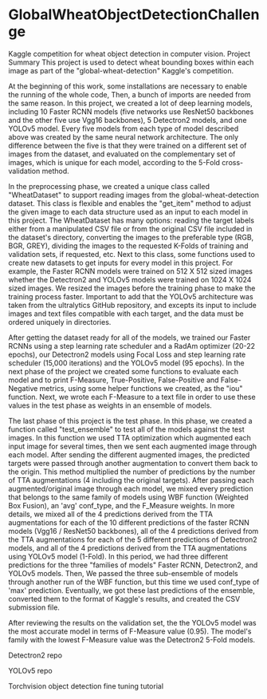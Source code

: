 # GlobalWheatObjectDetectionChallenge
Kaggle competition for wheat object detection in computer vision.
Project Summary
This project is used to detect wheat bounding boxes within each image as part of the "global-wheat-detection" Kaggle's competition.

At the beginning of this work, some installations are necessary to enable the running of the whole code, Then, a bunch of imports are needed from the same reason. In this project, we created a lot of deep learning models, including 10 Faster RCNN models (five networks use ResNet50 backbones and the other five use Vgg16 backbones), 5 Detectron2 models, and one YOLOv5 model. Every five models from each type of model described above was created by the same neural network architecture. The only difference between the five is that they were trained on a different set of images from the dataset, and evaluated on the complementary set of images, which is unique for each model, according to the 5-Fold cross-validation method.

In the preprocessing phase, we created a unique class called "WheatDataset" to support reading images from the global-wheat-detection dataset. This class is flexible and enables the "get_item" method to adjust the given image to each data structure used as an input to each model in this project. The WheatDataset has many options: reading the target labels either from a manipulated CSV file or from the original CSV file included in the dataset's directory, converting the images to the preferable type (RGB, BGR, GREY), dividing the images to the requested K-Folds of training and validation sets, if requested, etc. Next to this class, some functions used to create new datasets to get inputs for every model in this project. For example, the Faster RCNN models were trained on 512 X 512 sized images whether the Detectron2 and YOLOv5 models were trained on 1024 X 1024 sized images. We resized the images before the training phase to make the training process faster. Important to add that the YOLOv5 architecture was taken from the ultralytics GitHub repository, and excepts its input to include images and text files compatible with each target, and the data must be ordered uniquely in directories.

After getting the dataset ready for all of the models, we trained our Faster RCNNs using a step learning rate scheduler and a RadAm optimizer (20-22 epochs), our Detectron2 models using Focal Loss and step learning rate scheduler (15,000 iterations) and the YOLOv5 model (95 epochs). In the next phase of the project we created some functions to evaluate each model and to print F-Measure, True-Positive, False-Positive and False-Negative metrics, using some helper functions we created, as the "iou" function. Next, we wrote each F-Measure to a text file in order to use these values in the test phase as weights in an ensemble of models.

The last phase of this project is the test phase. In this phase, we created a function called "test_ensemble" to test all of the models against the test images. In this function we used TTA optimization which augmented each input image for several times, then we sent each augmented image through each model. After sending the different augmented images, the predicted targets were passed through another augmentation to convert them back to the origin. This method multiplied the number of predictions by the number of TTA augmentations (4 including the original targets). After passing each augmented/original image through each model, we mixed every prediction that belongs to the same family of models using WBF function (Weighted Box Fusion), an 'avg' conf_type, and the F_Measure weights. In more details, we mixed all of the 4 predictions derived from the TTA augmentations for each of the 10 different predictions of the faster RCNN models (Vgg16 / ResNet50 backbones), all of the 4 predictions derived from the TTA augmentations for each of the 5 different predictions of Detectron2 models, and all of the 4 predictions derived from the TTA augmentations using YOLOv5 model (1-Fold). In this period, we had three different predictions for the three "families of models" Faster RCNN, Detectron2, and YOLOv5 models. Then, We passed the three sub-ensemble of models through another run of the WBF function, but this time we used conf_type of 'max' prediction. Eventually, we got these last predictions of the ensemble, converted them to the format of Kaggle's results, and created the CSV submission file.

After reviewing the results on the validation set, the the YOLOv5 model was the most accurate model in terms of F-Measure value (0.95). The model's family with the lowest F-Measure value was the Detectron2 5-Fold models.

Detectron2 repo



YOLOv5 repo



Torchvision object detection fine tuning tutorial

